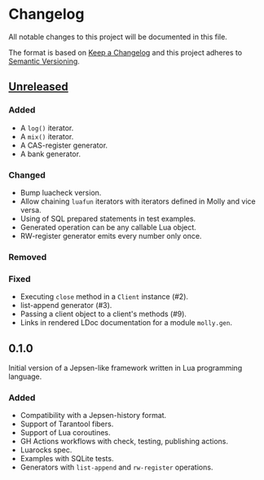 # Changelog

All notable changes to this project will be documented in this file.

The format is based on [Keep a Changelog](https://keepachangelog.com/en/1.0.0/)
and this project adheres to [Semantic Versioning](https://semver.org/spec/v2.0.0.html).

## [Unreleased]

### Added

- A `log()` iterator.
- A `mix()` iterator.
- A CAS-register generator.
- A bank generator.

### Changed

- Bump luacheck version.
- Allow chaining `luafun` iterators with iterators defined in Molly and vice versa.
- Using of SQL prepared statements in test examples.
- Generated operation can be any callable Lua object.
- RW-register generator emits every number only once.

### Removed

### Fixed

- Executing `close` method in a `Client` instance (#2).
- list-append generator (#3).
- Passing a client object to a client's methods (#9).
- Links in rendered LDoc documentation for a module `molly.gen`.

[Unreleased]: https://github.com/ligurio/molly/compare/0.1.0...HEAD

## 0.1.0

Initial version of a Jepsen-like framework written in Lua programming language.

### Added

- Compatibility with a Jepsen-history format.
- Support of Tarantool fibers.
- Support of Lua coroutines.
- GH Actions workflows with check, testing, publishing actions.
- Luarocks spec.
- Examples with SQLite tests.
- Generators with `list-append` and `rw-register` operations.
